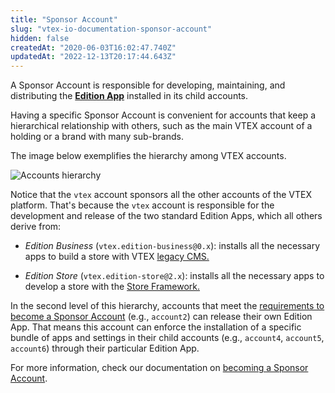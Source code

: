 ```yaml
---
title: "Sponsor Account"
slug: "vtex-io-documentation-sponsor-account"
hidden: false
createdAt: "2020-06-03T16:02:47.740Z"
updatedAt: "2022-12-13T20:17:44.643Z"
---
```


A Sponsor Account is responsible for developing, maintaining, and distributing the [**Edition App**](https://developers.vtex.com/docs/guides/vtex-io-documentation-edition-app) installed in its child accounts.

Having a specific Sponsor Account is convenient for accounts that keep a hierarchical relationship with others, such as the main VTEX account of a holding or a brand with many sub-brands.

The image below exemplifies the hierarchy among VTEX accounts.

![Accounts hierarchy](https://cdn.jsdelivr.net/gh/vtexdocs/dev-portal-content@main/images/vtex-io-documentation-sponsor-account-0.png)

Notice that the `vtex` account sponsors all the other accounts of the VTEX platform. That's because the `vtex` account is responsible for the development and release of the two standard Edition Apps, which all others derive from:

- *Edition Business* (`vtex.edition-business@0.x`): installs all the necessary apps to build a store with VTEX [legacy CMS.](https://help.vtex.com/tutorial/o-que-e-o-cms--EmO8u2WBj2W4MUQCS8262)

- *Edition Store* (`vtex.edition-store@2.x`): installs all the necessary apps to develop a store with the [Store Framework.](https://developers.vtex.com/docs/guides/vtex-io-documentation-what-is-vtex-store-framework)

In the second level of this hierarchy, accounts that meet the [requirements to become a Sponsor Account](https://developers.vtex.com/docs/guides/vtex-io-documentation-becoming-a-sponsor-account) (e.g., `account2`) can release their own Edition App. That means this account can enforce the installation of a specific bundle of apps and settings in their child accounts (e.g., `account4`, `account5`, `account6`) through their particular Edition App.

For more information, check our documentation on [becoming a Sponsor Account](https://developers.vtex.com/docs/guides/vtex-io-documentation-becoming-a-sponsor-account).
